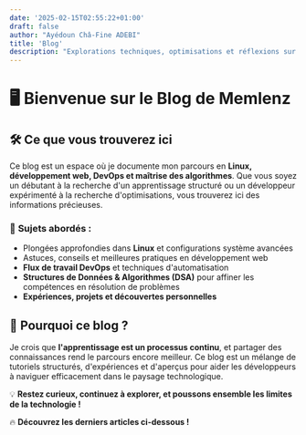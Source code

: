 ```yaml
---
date: '2025-02-15T02:55:22+01:00'
draft: false
author: "Ayédoun Châ-Fine ADEBI"
title: 'Blog'
description: "Explorations techniques, optimisations et réflexions sur le développement et les systèmes Linux."
---
```


# 🖥️ Bienvenue sur le Blog de Memlenz  

## 🛠️ Ce que vous trouverez ici  

Ce blog est un espace où je documente mon parcours en **Linux, développement web, DevOps et maîtrise des algorithmes**. Que vous soyez un débutant à la recherche d'un apprentissage structuré ou un développeur expérimenté à la recherche d'optimisations, vous trouverez ici des informations précieuses.  

### 🔹 **Sujets abordés :**  
- Plongées approfondies dans **Linux** et configurations système avancées  
- Astuces, conseils et meilleures pratiques en développement web  
- **Flux de travail DevOps** et techniques d'automatisation  
- **Structures de Données & Algorithmes (DSA)** pour affiner les compétences en résolution de problèmes  
- **Expériences, projets et découvertes personnelles**  

## 🚀 Pourquoi ce blog ?  

Je crois que **l'apprentissage est un processus continu**, et partager des connaissances rend le parcours encore meilleur. Ce blog est un mélange de tutoriels structurés, d'expériences et d'aperçus pour aider les développeurs à naviguer efficacement dans le paysage technologique.  

💡 **Restez curieux, continuez à explorer, et poussons ensemble les limites de la technologie !**  

🔥 **Découvrez les derniers articles ci-dessous !**  